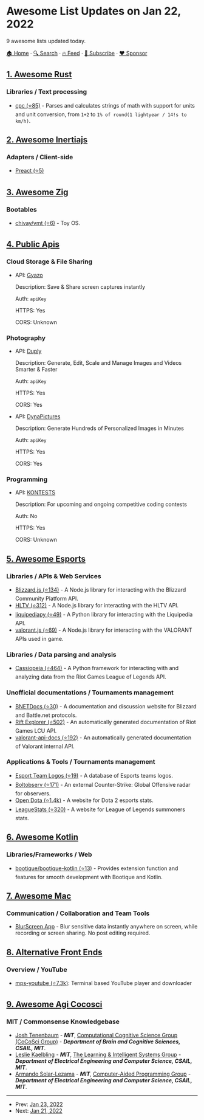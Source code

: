 # Awesome List Updates on Jan 22, 2022

9 awesome lists updated today.

[🏠 Home](/README.md) · [🔍 Search](https://www.trackawesomelist.com/search/) · [🔥 Feed](https://www.trackawesomelist.com/rss.xml) · [📮 Subscribe](https://trackawesomelist.us17.list-manage.com/subscribe?u=d2f0117aa829c83a63ec63c2f&id=36a103854c) · [❤️  Sponsor](https://github.com/sponsors/theowenyoung)



## [1. Awesome Rust](/content/rust-unofficial/awesome-rust/README.md)

### Libraries / Text processing

*   [cpc (⭐85)](https://github.com/probablykasper/cpc) - Parses and calculates strings of math with support for units and unit conversion, from `1+2` to `1% of round(1 lightyear / 14!s to km/h)`.

## [2. Awesome Inertiajs](/content/innocenzi/awesome-inertiajs/README.md)

### Adapters / Client-side

*   [Preact (⭐5)](https://github.com/jrson83/inertia-preact)

## [3. Awesome Zig](/content/catdevnull/awesome-zig/README.md)

### Bootables

*   [chivay/vmt (⭐6)](https://github.com/chivay/vmt) - Toy OS.

## [4. Public Apis](/content/public-apis/public-apis/README.md)

### Cloud Storage & File Sharing

- API: [Gyazo](https://gyazo.com/api/docs)

  Description: Save & Share screen captures instantly

  Auth: `apiKey`

  HTTPS: Yes

  CORS: Unknown



### Photography

- API: [Duply](https://duply.co/docs#getting-started-api)

  Description: Generate, Edit, Scale and Manage Images and Videos Smarter & Faster

  Auth: `apiKey`

  HTTPS: Yes

  CORS: Yes


- API: [DynaPictures](https://dynapictures.com/docs/)

  Description: Generate Hundreds of Personalized Images in Minutes

  Auth: `apiKey`

  HTTPS: Yes

  CORS: Yes



### Programming

- API: [KONTESTS](https://kontests.net/api)

  Description: For upcoming and ongoing competitive coding contests

  Auth: No

  HTTPS: Yes

  CORS: Unknown



## [5. Awesome Esports](/content/Strift/awesome-esports/README.md)

### Libraries / APIs & Web Services

*   [Blizzard.js (⭐134)](https://github.com/benweier/blizzard.js) - A Node.js library for interacting with the Blizzard Community Platform API.
*   [HLTV (⭐312)](https://github.com/gigobyte/HLTV) - A Node.js library for interacting with the HLTV API.
*   [liquipediapy (⭐49)](https://github.com/c00kie17/liquipediapy) - A Python library for interacting with the Liquipedia API.
*   [valorant.js (⭐69)](https://github.com/liamcottle/valorant.js) - A Node.js library for interacting with the VALORANT APIs used in game.

### Libraries / Data parsing and analysis

*   [Cassiopeia (⭐464)](https://github.com/meraki-analytics/cassiopeia) - A Python framework for interacting with and analyzing data from the Riot Games League of Legends API.

### Unofficial documentations / Tournaments management

*   [BNETDocs (⭐30)](https://github.com/BNETDocs/bnetdocs-web) - A documentation and discussion website for Blizzard and Battle.net protocols.
*   [Rift Explorer (⭐502)](https://github.com/Pupix/rift-explorer) - An automatically generated documentation of Riot Games LCU API.
*   [valorant-api-docs (⭐192)](https://github.com/techchrism/valorant-api-docs) - An automatically generated documentation of Valorant internal API.

### Applications & Tools / Tournaments management

*   [Esport Team Logos (⭐19)](https://github.com/lootmarket/esport-team-logos) - A database of Esports teams logos.
*   [Boltobserv (⭐171)](https://github.com/boltgolt/boltobserv) - An external Counter-Strike: Global Offensive radar for observers.
*   [Open Dota (⭐1.4k)](https://github.com/odota/core) - A website for Dota 2 esports stats.
*   [LeagueStats (⭐320)](https://github.com/vkaelin/LeagueStats) - A website for League of Legends summoners stats.

## [6. Awesome Kotlin](/content/KotlinBy/awesome-kotlin/README.md)

### Libraries/Frameworks / Web

*   [bootique/bootique-kotlin (⭐13)](https://github.com/bootique/bootique-kotlin) - Provides extension function and features for smooth development with Bootique and Kotlin.

## [7. Awesome Mac](/content/jaywcjlove/awesome-mac/README.md)

### Communication / Collaboration and Team Tools

*   [BlurScreen App](https://www.blurscreen.app) - Blur sensitive data instantly anywhere on screen, while recording or screen sharing. No post editing required.

## [8. Alternative Front Ends](/content/mendel5/alternative-front-ends/README.md)

### Overview / YouTube

*   [mps-youtube (⭐7.3k)](https://github.com/mps-youtube/mps-youtube): Terminal based YouTube player and downloader

## [9. Awesome Agi Cocosci](/content/YuzheSHI/awesome-agi-cocosci/README.md)

### MIT / Commonsense Knowledgebase

*   [Josh Tenenbaum](https://cocosci.mit.edu/josh) - ***MIT***, [Computational Cognitive Science Group (CoCoSci Group)](https://cocosci.mit.edu/) - ***Department of Brain and Cognitive Sciences, CSAIL, MIT***.
*   [Leslie Kaelbling](https://people.csail.mit.edu/lpk/) - ***MIT***, [The Learning & Intelligent Systems Group](https://lis.csail.mit.edu/) - ***Department of Electrical Engineering and Computer Science, CSAIL, MIT***.
*   [Armando Solar-Lezama](https://people.csail.mit.edu/asolar/) - ***MIT***, [Computer-Aided Programming Group](http://groups.csail.mit.edu/cap/) - ***Department of Electrical Engineering and Computer Science, CSAIL, MIT***.

---

- Prev: [Jan 23, 2022](/content/2022/01/23/README.md)
- Next: [Jan 21, 2022](/content/2022/01/21/README.md)